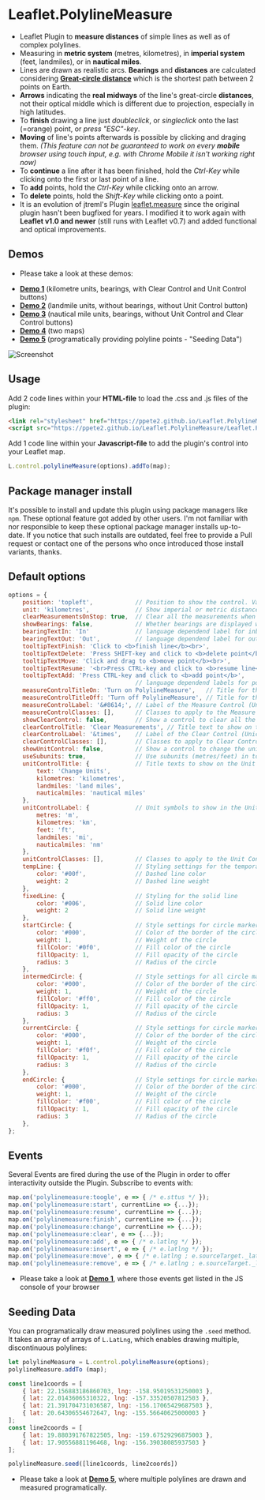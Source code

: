 

# Leaflet.PolylineMeasure
* Leaflet Plugin to **measure distances** of simple lines as well as of complex polylines.
* Measuring in **metric system** (metres, kilometres), in **imperial system** (feet, landmiles), or in **nautical miles**.
* Lines are drawn as realistic arcs. **Bearings** and **distances** are calculated considering [**Great-circle distance**](https://en.wikipedia.org/wiki/Great-circle_distance) which is the shortest path between 2 points on Earth.
* **Arrows** indicating the **real midways** of the line's great-circle **distances**, not their optical middle which is different due to projection, especially in high latitudes.
* To **finish** drawing a line just *doubleclick*, or *singleclick* onto the last (=orange) point, or *press "ESC"-key*.
* **Moving** of line's points afterwards is possible by clicking and draging them. *(This feature can not be guaranteed to work on every **mobile** browser using touch input, e.g. with Chrome Mobile it isn't working right now)*
* To **continue** a line after it has been finished, hold the *Ctrl-Key* while clicking onto the first or last point of a line.
* To **add** points, hold the *Ctrl-Key* while clicking onto an arrow.
* To **delete** points, hold the *Shift-Key* while clicking onto a point.
* It is an evolution of jtreml's Plugin [leaflet.measure](https://github.com/jtreml/leaflet.measure) since the original plugin hasn't been bugfixed for years. I modified it to work again with **Leaflet v1.0 and newer** (still runs with Leaflet v0.7) and added functional and optical improvements.

## Demos
* Please take a look at these demos:
- [**Demo 1**](https://ppete2.github.io/Leaflet.PolylineMeasure/demo1.html) (kilometre units, bearings, with Clear Control and Unit Control buttons)
- [**Demo 2**](https://ppete2.github.io/Leaflet.PolylineMeasure/demo2.html)  (landmile units, without bearings, without Unit Control button)
- [**Demo 3**](https://ppete2.github.io/Leaflet.PolylineMeasure/demo3.html) (nautical mile units, bearings, without Unit Control and Clear Control buttons)
- [**Demo 4**](https://ppete2.github.io/Leaflet.PolylineMeasure/demo4.html) (two maps)
- [**Demo 5**](https://ppete2.github.io/Leaflet.PolylineMeasure/demo5.html) (programatically providing polyline points - "Seeding Data")

![Screenshot](https://ppete2.github.io/Leaflet.PolylineMeasure/screenshot.jpg)

## Usage

Add 2 code lines within your **HTML-file** to load the .css and .js files of the plugin:
```html
<link rel="stylesheet" href="https://ppete2.github.io/Leaflet.PolylineMeasure/Leaflet.PolylineMeasure.css" />
<script src="https://ppete2.github.io/Leaflet.PolylineMeasure/Leaflet.PolylineMeasure.js"></script>
```

Add 1 code line within your **Javascript-file** to add the plugin's control into your Leaflet map.  
```js
L.control.polylineMeasure(options).addTo(map);
```

## Package manager install

It's possible to install and update this plugin using package managers like `npm`. These optional feature got added by other users. I'm not familiar with nor responsible to keep these optional package manager installs up-to-date. If you notice that such installs are outdated, feel free to provide a Pull request or contact one of the persons who once introduced those install variants, thanks.

## Default options

```js
options = {
    position: 'topleft',            // Position to show the control. Values: 'topright', 'topleft', 'bottomright', 'bottomleft'
    unit: 'kilometres',             // Show imperial or metric distances. Values: 'kilometres', 'landmiles', 'nauticalmiles'
    clearMeasurementsOnStop: true,  // Clear all the measurements when the control is unselected
    showBearings: false,            // Whether bearings are displayed within the tooltips
    bearingTextIn: 'In'             // language dependend label for inbound bearings
    bearingTextOut: 'Out',          // language dependend label for outbound bearings
    tooltipTextFinish: 'Click to <b>finish line</b><br>',
    tooltipTextDelete: 'Press SHIFT-key and click to <b>delete point</b>',
    tooltipTextMove: 'Click and drag to <b>move point</b><br>',
    tooltipTextResume: '<br>Press CTRL-key and click to <b>resume line</b>',
    tooltipTextAdd: 'Press CTRL-key and click to <b>add point</b>',
                                    // language dependend labels for point's tooltips
    measureControlTitleOn: 'Turn on PolylineMeasure',   // Title for the Measure Control going to be switched on
    measureControlTitleOff: 'Turn off PolylineMeasure', // Title for the Measure Control going to be switched off
    measureControlLabel: '&#8614;', // Label of the Measure Control (Unicode symbols are possible)
    measureControlClasses: [],      // Classes to apply to the Measure Control
    showClearControl: false,        // Show a control to clear all the measurements
    clearControlTitle: 'Clear Measurements', // Title text to show on the Clear Control
    clearControlLabel: '&times',    // Label of the Clear Control (Unicode symbols are possible)
    clearControlClasses: [],        // Classes to apply to Clear Control
    showUnitControl: false,         // Show a control to change the units of measurements
    useSubunits: true,              // Use subunits (metres/feet) in tooltips if distances are less than 1 kilometre/landmile
    unitControlTitle: {             // Title texts to show on the Unit Control
        text: 'Change Units',
        kilometres: 'kilometres',
        landmiles: 'land miles',
        nauticalmiles: 'nautical miles'
    },
    unitControlLabel: {             // Unit symbols to show in the Unit Control and measurement labels
        metres: 'm',
        kilometres: 'km',
        feet: 'ft',
        landmiles: 'mi',
        nauticalmiles: 'nm'
    },
    unitControlClasses: [],         // Classes to apply to the Unit Control
    tempLine: {                     // Styling settings for the temporary dashed line
        color: '#00f',              // Dashed line color
        weight: 2                   // Dashed line weight
    },          
    fixedLine: {                    // Styling for the solid line
        color: '#006',              // Solid line color
        weight: 2                   // Solid line weight
    },
    startCircle: {                  // Style settings for circle marker indicating the starting point of the polyline
        color: '#000',              // Color of the border of the circle
        weight: 1,                  // Weight of the circle
        fillColor: '#0f0',          // Fill color of the circle
        fillOpacity: 1,             // Fill opacity of the circle
        radius: 3                   // Radius of the circle
    },
    intermedCircle: {               // Style settings for all circle markers between startCircle and endCircle
        color: '#000',              // Color of the border of the circle
        weight: 1,                  // Weight of the circle
        fillColor: '#ff0',          // Fill color of the circle
        fillOpacity: 1,             // Fill opacity of the circle
        radius: 3                   // Radius of the circle
    },
    currentCircle: {                // Style settings for circle marker indicating the latest point of the polyline during drawing a line
        color: '#000',              // Color of the border of the circle
        weight: 1,                  // Weight of the circle
        fillColor: '#f0f',          // Fill color of the circle
        fillOpacity: 1,             // Fill opacity of the circle
        radius: 3                   // Radius of the circle
    },
    endCircle: {                    // Style settings for circle marker indicating the last point of the polyline
        color: '#000',              // Color of the border of the circle
        weight: 1,                  // Weight of the circle
        fillColor: '#f00',          // Fill color of the circle
        fillOpacity: 1,             // Fill opacity of the circle
        radius: 3                   // Radius of the circle
    },
};
```

## Events
Several Events are fired during the use of the Plugin in order to offer interactivity outside the Plugin.
Subscribe to events with:

```js
map.on('polylinemeasure:toogle', e => { /* e.sttus */ });
map.on('polylinemeasure:start', currentLine => {...});
map.on('polylinemeasure:resume', currentLine => {...});
map.on('polylinemeasure:finish', currentLine => {...});
map.on('polylinemeasure:change', currentLine => {...});
map.on('polylinemeasure:clear', e => {...});
map.on('polylinemeasure:add', e => { /* e.latlng */ });
map.on('polylinemeasure:insert', e => { /* e.latlng */ });
map.on('polylinemeasure:move', e => { /* e.latlng ; e.sourceTarget._latlng */ });
map.on('polylinemeasure:remove', e => { /* e.latlng ; e.sourceTarget._latlng */ });
```
* Please take a look at [**Demo 1**](https://ppete2.github.io/Leaflet.PolylineMeasure/demo1.html), where those events get listed in the JS console of your browser

## Seeding Data
You can programatically draw measured polylines using the `.seed` method.  It takes an array of arrays of `L.LatLng`, which enables drawing multiple, discontinuous polylines:

```js
let polylineMeasure = L.control.polylineMeasure(options);
polylineMeasure.addTo (map);

const line1coords = [
    { lat: 22.156883186860703, lng: -158.95019531250003 },
    { lat: 22.01436065310322, lng: -157.33520507812503 },
    { lat: 21.391704731036587, lng: -156.17065429687503 },
    { lat: 20.64306554672647, lng: -155.56640625000003 }
];
const line2coords = [
    { lat: 19.880391767822505, lng: -159.67529296875003 },
    { lat: 17.90556881196468, lng: -156.39038085937503 }
];

polylineMeasure.seed([line1coords, line2coords])
```

* Please take a look at [**Demo 5**](https://ppete2.github.io/Leaflet.PolylineMeasure/demo5.html), where multiple polylines are drawn and measured programatically.
